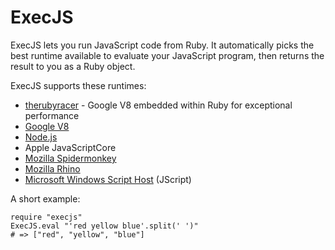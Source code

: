 ExecJS
======

ExecJS lets you run JavaScript code from Ruby. It automatically picks
the best runtime available to evaluate your JavaScript program, then
returns the result to you as a Ruby object.

ExecJS supports these runtimes:

* [therubyracer](https://github.com/cowboyd/therubyracer) - Google V8
  embedded within Ruby for exceptional performance
* [Google V8](http://code.google.com/p/v8/)
* [Node.js](http://nodejs.org/)
* Apple JavaScriptCore
* [Mozilla Spidermonkey](http://www.mozilla.org/js/spidermonkey/)
* [Mozilla Rhino](http://www.mozilla.org/rhino/)
* [Microsoft Windows Script Host](http://msdn.microsoft.com/en-us/library/9bbdkx3k.aspx) (JScript)

A short example:

    require "execjs"
    ExecJS.eval "'red yellow blue'.split(' ')"
    # => ["red", "yellow", "blue"]
